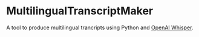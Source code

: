 # MultilingualTranscriptMaker
A tool to produce multilingual trancripts using Python and [OpenAI Whisper](https://github.com/openai/whisper).
